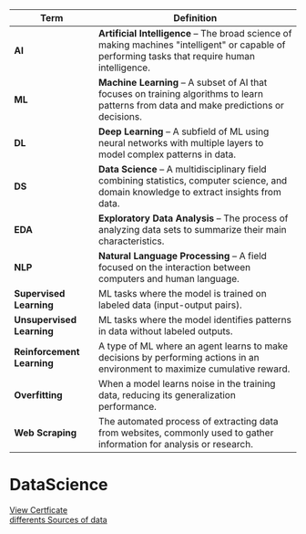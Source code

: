 | Term | Definition |
|------|------------|
| **AI** | **Artificial Intelligence** – The broad science of making machines "intelligent" or capable of performing tasks that require human intelligence. |
| **ML** | **Machine Learning** – A subset of AI that focuses on training algorithms to learn patterns from data and make predictions or decisions. |
| **DL** | **Deep Learning** – A subfield of ML using neural networks with multiple layers to model complex patterns in data. |
| **DS** | **Data Science** – A multidisciplinary field combining statistics, computer science, and domain knowledge to extract insights from data. |
| **EDA** | **Exploratory Data Analysis** – The process of analyzing data sets to summarize their main characteristics. |
| **NLP** | **Natural Language Processing** – A field focused on the interaction between computers and human language. |
| **Supervised Learning** | ML tasks where the model is trained on labeled data (input-output pairs). |
| **Unsupervised Learning** | ML tasks where the model identifies patterns in data without labeled outputs. |
| **Reinforcement Learning** | A type of ML where an agent learns to make decisions by performing actions in an environment to maximize cumulative reward. |
| **Overfitting** | When a model learns noise in the training data, reducing its generalization performance. |
| **Web Scraping** | The automated process of extracting data from websites, commonly used to gather information for analysis or research. |


# DataScience 
[View Certficate](https://coursera.org/share/2d5558750afb63c57452fa6d431af4d9)                
[differents Sources of data](https://github.com/samiMazari/DataScience/blob/main/Tools%20for%20Data%20Science/Libraries%2C%20APIs%2C%20Datasets%20and%20Models/Sources%20of%20Datasets.md)
